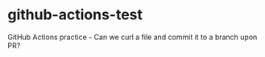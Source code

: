 # github-actions-test
GitHub Actions practice - Can we curl a file and commit it to a branch upon PR?
